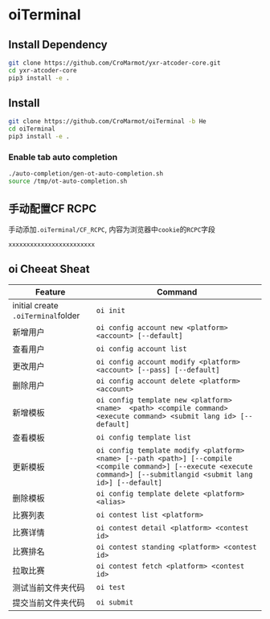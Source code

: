 # oiTerminal

## Install Dependency

```bash
git clone https://github.com/CroMarmot/yxr-atcoder-core.git
cd yxr-atcoder-core
pip3 install -e .
```

## Install

```bash
git clone https://github.com/CroMarmot/oiTerminal -b He
cd oiTerminal
pip3 install -e .
```

### Enable tab auto completion

```bash
./auto-completion/gen-ot-auto-completion.sh
source /tmp/ot-auto-completion.sh
```

## 手动配置CF RCPC

手动添加`.oiTerminal/CF_RCPC`, 内容为浏览器中`cookie`的`RCPC`字段

```text
xxxxxxxxxxxxxxxxxxxxxxxx
```

## oi Cheeat Sheat

|Feature|Command|
|---|---|
|initial create `.oiTerminal`folder|`oi init`|
| 新增用户|`oi config account new <platform> <account> [--default]`|
| 查看用户|`oi config account list` |
| 更改用户|`oi config account modify <platform> <account> [--pass] [--default]`|
| 删除用户|`oi config account delete <platform> <account>`|
| 新增模板|`oi config template new <platform> <name>  <path> <compile command> <execute command> <submit lang id> [--default]`|
| 查看模板|`oi config template list`|
| 更新模板|`oi config template modify <platform> <name> [--path <path>] [--compile <compile command>] [--execute <execute command>] [--submitlangid <submit lang id>] [--default]`|
| 删除模板|`oi config template delete <platform> <alias>`|
| 比赛列表|`oi contest list <platform>`|
| 比赛详情|`oi contest detail <platform> <contest id>`|
| 比赛排名|`oi contest standing <platform> <contest id>`|
| 拉取比赛|`oi contest fetch <platform> <contest id>`|
| 测试当前文件夹代码|`oi test`|
| 提交当前文件夹代码|`oi submit`|

